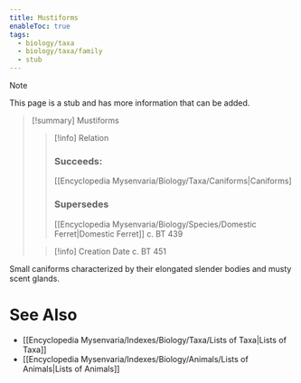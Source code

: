 ```yaml
---
title: Mustiforms
enableToc: true
tags:
  - biology/taxa
  - biology/taxa/family
  - stub
---
```


> [!note]
> This page is a stub and has more information that can be added.

> [!summary] Mustiforms
> > [!info] Relation
> > ### Succeeds:
> > [[Encyclopedia Mysenvaria/Biology/Taxa/Caniforms|Caniforms]
> > ### Supersedes 
> > [[Encyclopedia Mysenvaria/Biology/Species/Domestic Ferret|Domestic Ferret]] c. BT 439
>
> > [!info] Creation Date
> > c. BT 451

Small caniforms characterized by their elongated slender bodies and musty scent glands.

# See Also
- [[Encyclopedia Mysenvaria/Indexes/Biology/Taxa/Lists of Taxa|Lists of Taxa]]
- [[Encyclopedia Mysenvaria/Indexes/Biology/Animals/Lists of Animals|Lists of Animals]]
